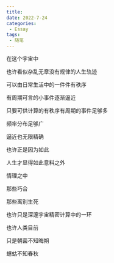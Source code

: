 ```yaml
---
title: 
date: 2022-7-24
categories:
 - Essay
tags:
 - 随笔
---
```


在这个宇宙中

也许看似杂乱无章没有规律的人生轨迹

可以由日常生活中的一件件有秩序

有周期可言的小事件逐渐逼近

只要可供计算的有秩序有周期的事件足够多

频率分布足够广

逼近也无限精确

也许正是因为如此

人生才显得如此意料之外

情理之中

那些巧合

那些离别生死

也许只是深邃宇宙精密计算中的一环

也许人类目前

只是朝菌不知晦朔

蟪蛄不知春秋
